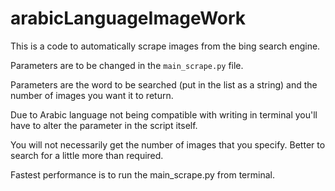 # arabicLanguageImageWork

This is a code to automatically scrape images from the bing search engine. 

Parameters are to be changed in the ```main_scrape.py``` file.

Parameters are the word to be searched (put in the list as a string) and the number of images you want it to return.

Due to Arabic language not being compatible with writing in terminal you'll have to alter the parameter in the script itself.

You will not necessarily get the number of images that you specify. Better to search for a little more than required.

Fastest performance is to run the main_scrape.py from terminal.
